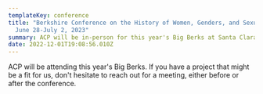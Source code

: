```yaml
---
templateKey: conference
title: "Berkshire Conference on the History of Women, Genders, and Sexualities:
  June 28-July 2, 2023"
summary: ACP will be in-person for this year's Big Berks at Santa Clara University
date: 2022-12-01T19:08:56.010Z
---
```

ACP will be attending this year's Big Berks. If you have a project that might be a fit for us, don't hesitate to reach out for a meeting, either before or after the conference.